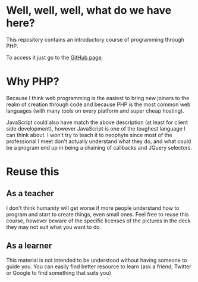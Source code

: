 Well, well, well, what do we have here?
========

This repository contains an introductory course of programming through PHP.

To access it just go to the [GitHub page](http://frantzmiccoli.github.io/introduction-php-programming/ "Introduction to PHP and programming").

Why PHP?
========

Because I think web programming is the easiest to bring new joiners to the realm of creation through code and because PHP is the most common web languages (with many tools on every platform and super cheap hosting).

JavaScript could also have match the above description (at least for client side development), however JavaScript is one of the toughest language I can think about. I won't try to teach it to neophyte since most of the professional I meet don't actually understand what they do, and what could be a program end up in being a chaining of callbacks and JQuery selectors.

Reuse this
==========

As a teacher
------------

I don't think humanity will get worse if more people understand how to program and start to create things, even small ones. Feel free to reuse this course, however beware of the specific licenses of the pictures in the deck they may not suit what you want to do.

As a learner
------------

This material is not intended to be understood without having someone to guide you. You can easily find better resource to learn (ask a friend, Twitter or Google to find something that suits you)
